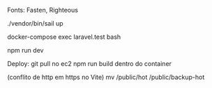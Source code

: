 Fonts: Fasten, Righteous

./vendor/bin/sail up

docker-compose exec laravel.test bash

npm run dev

Deploy:
git pull no ec2
npm run build dentro do container

(conflito de http em https no Vite)
mv /public/hot /public/backup-hot
